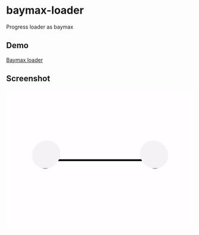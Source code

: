 # baymax-loader
Progress loader as baymax

## Demo
[Baymax loader](https://itsmysterybox.github.io/baymax-loader/)

## Screenshot
![Baymax loader screenshot](screenshot.gif)